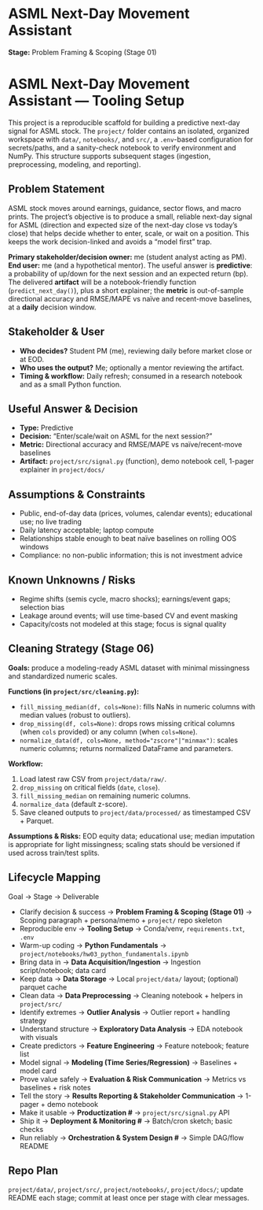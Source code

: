# ASML Next-Day Movement Assistant

**Stage:** Problem Framing & Scoping (Stage 01)

# ASML Next-Day Movement Assistant — Tooling Setup

This project is a reproducible scaffold for building a predictive next-day signal for ASML stock. The `project/` folder contains an isolated, organized workspace with `data/`, `notebooks/`, and `src/`, a `.env`-based configuration for secrets/paths, and a sanity-check notebook to verify environment and NumPy. This structure supports subsequent stages (ingestion, preprocessing, modeling, and reporting).

## Problem Statement

ASML stock moves around earnings, guidance, sector flows, and macro prints. The project’s objective is to produce a small, reliable next-day signal for ASML (direction and expected size of the next-day close vs today’s close) that helps decide whether to enter, scale, or wait on a position. This keeps the work decision-linked and avoids a “model first” trap.

**Primary stakeholder/decision owner:** me (student analyst acting as PM). **End user:** me (and a hypothetical mentor). The useful answer is **predictive**: a probability of up/down for the next session and an expected return (bp). The delivered **artifact** will be a notebook-friendly function (`predict_next_day()`), plus a short explainer; the **metric** is out-of-sample directional accuracy and RMSE/MAPE vs naïve and recent-move baselines, at a **daily** decision window.

## Stakeholder & User

- **Who decides?** Student PM (me), reviewing daily before market close or at EOD.
- **Who uses the output?** Me; optionally a mentor reviewing the artifact.
- **Timing & workflow:** Daily refresh; consumed in a research notebook and as a small Python function.

## Useful Answer & Decision

- **Type:** Predictive
- **Decision:** “Enter/scale/wait on ASML for the next session?”
- **Metric:** Directional accuracy and RMSE/MAPE vs naïve/recent-move baselines
- **Artifact:** `project/src/signal.py` (function), demo notebook cell, 1-pager explainer in `project/docs/`

## Assumptions & Constraints

- Public, end-of-day data (prices, volumes, calendar events); educational use; no live trading
- Daily latency acceptable; laptop compute
- Relationships stable enough to beat naïve baselines on rolling OOS windows
- Compliance: no non-public information; this is not investment advice

## Known Unknowns / Risks

- Regime shifts (semis cycle, macro shocks); earnings/event gaps; selection bias
- Leakage around events; will use time-based CV and event masking
- Capacity/costs not modeled at this stage; focus is signal quality



## Cleaning Strategy (Stage 06)

**Goals:** produce a modeling-ready ASML dataset with minimal missingness and standardized numeric scales.

**Functions (in `project/src/cleaning.py`):**

- `fill_missing_median(df, cols=None)`: fills NaNs in numeric columns with median values (robust to outliers).
- `drop_missing(df, cols=None)`: drops rows missing critical columns (when `cols` provided) or any column (when `cols=None`).
- `normalize_data(df, cols=None, method="zscore"|"minmax")`: scales numeric columns; returns normalized DataFrame and parameters.

**Workflow:**

1. Load latest raw CSV from `project/data/raw/`.
2. `drop_missing` on critical fields (`date`, `close`).
3. `fill_missing_median` on remaining numeric columns.
4. `normalize_data` (default z-score).
5. Save cleaned outputs to `project/data/processed/` as timestamped CSV + Parquet.

**Assumptions & Risks:** EOD equity data; educational use; median imputation is appropriate for light missingness; scaling stats should be versioned if used across train/test splits.

## Lifecycle Mapping

Goal → Stage → Deliverable

- Clarify decision & success → **Problem Framing & Scoping (Stage 01)** → Scoping paragraph + persona/memo + `project/` repo skeleton
- Reproducible env → **Tooling Setup** → Conda/venv, `requirements.txt`, `.env`
- Warm-up coding → **Python Fundamentals** → `project/notebooks/hw03_python_fundamentals.ipynb`
- Bring data in → **Data Acquisition/Ingestion** → Ingestion script/notebook; data card
- Keep data → **Data Storage** → Local `project/data/` layout; (optional) parquet cache
- Clean data → **Data Preprocessing** → Cleaning notebook + helpers in `project/src/`
- Identify extremes → **Outlier Analysis** → Outlier report + handling strategy
- Understand structure → **Exploratory Data Analysis** → EDA notebook with visuals
- Create predictors → **Feature Engineering** → Feature notebook; feature list
- Model signal → **Modeling (Time Series/Regression)** → Baselines + model card
- Prove value safely → **Evaluation & Risk Communication** → Metrics vs baselines + risk notes
- Tell the story → **Results Reporting & Stakeholder Communication** → 1-pager + demo notebook
- Make it usable → **Productization #** → `project/src/signal.py` API
- Ship it → **Deployment & Monitoring #** → Batch/cron sketch; basic checks
- Run reliably → **Orchestration & System Design #** → Simple DAG/flow README

## Repo Plan

`project/data/`, `project/src/`, `project/notebooks/`, `project/docs/`; update README each stage; commit at least once per stage with clear messages.
